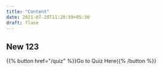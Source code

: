 ```yaml
---
title: "Content"
date: 2021-07-28T11:20:59+05:30
draft: flase
---
```


## New 123

{{% button href="/quiz" %}}Go to Quiz Here{{% /button %}}